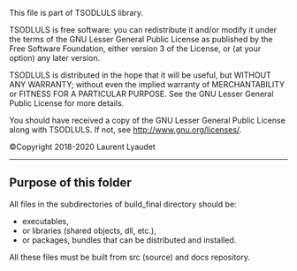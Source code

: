This file is part of TSODLULS library.

TSODLULS is free software: you can redistribute it and/or modify
it under the terms of the GNU Lesser General Public License as published by
the Free Software Foundation, either version 3 of the License, or
(at your option) any later version.

TSODLULS is distributed in the hope that it will be useful,
but WITHOUT ANY WARRANTY; without even the implied warranty of
MERCHANTABILITY or FITNESS FOR A PARTICULAR PURPOSE.  See the
GNU Lesser General Public License for more details.

You should have received a copy of the GNU Lesser General Public License
along with TSODLULS.  If not, see <http://www.gnu.org/licenses/>.

©Copyright 2018-2020 Laurent Lyaudet

---------------------------------------------------------------------------
Purpose of this folder
---------------------------------------------------------------------------

All files in the subdirectories of build_final directory should be:
 - executables,
 - or libraries (shared objects, dll, etc.),
 - or packages, bundles that can be distributed and installed.

All these files must be built from src (source) and docs repository.

